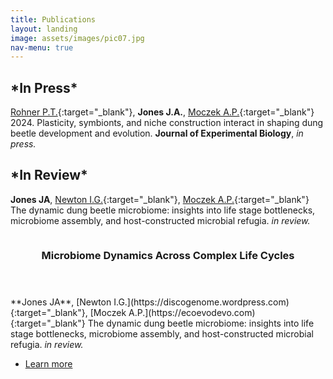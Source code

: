 ```yaml
---
title: Publications
layout: landing
image: assets/images/pic07.jpg
nav-menu: true
---
```


<!-- Main -->
<div id="main">

<!-- One -->
<h2 id="content">*In Press*</h2>

[Rohner P.T.](https://rohnerlab.biosci.ucsd.edu){:target="_blank"}, **Jones J.A.**, [Moczek A.P.](https://ecoevodevo.com){:target="_blank"} 2024. Plasticity, symbionts, and niche construction interact in shaping dung beetle development and evolution. **Journal of Experimental Biology**, *in press.*  

<!-- Two -->
<h2 id="content">*In Review*</h2>

**Jones JA**, [Newton I.G.](https://discogenome.wordpress.com){:target="_blank"}, [Moczek A.P.](https://ecoevodevo.com){:target="_blank"} The dynamic dung beetle microbiome: insights into life stage bottlenecks, microbiome assembly, and host-constructed microbial refugia. *in review.*

<div> 

<!-- Three -->
<section id="two" class="spotlights">
	<section>
		<a href="interests/dynamics.html" class="image">
			<img src="{% link assets/images/circle_graph.jpg %}" alt="" data-position="center center" />
		</a>
		<div class="content">
			<div class="inner">
				<header class="major">
					<h3>Microbiome Dynamics Across Complex Life Cycles</h3>
				</header>
				<p>**Jones JA**, [Newton I.G.](https://discogenome.wordpress.com){:target="_blank"}, [Moczek A.P.](https://ecoevodevo.com){:target="_blank"} The dynamic dung beetle microbiome: insights into life stage bottlenecks, microbiome assembly, and host-constructed microbial refugia. <i>in review.</i> </p>
				<ul class="actions">
					<li><a href="interests/dynamics.html" class="button">Learn more</a></li>
				</ul>
			</div>
		</div>
	</section>
</section>


